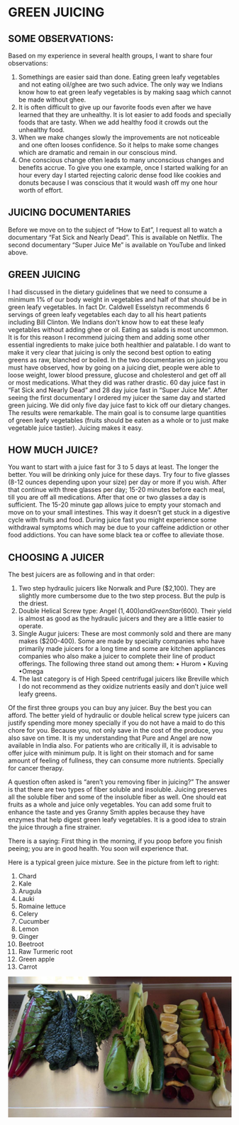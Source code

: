 # GREEN  JUICING

## SOME OBSERVATIONS:
Based on my experience in several health groups, I want to share four observations:
1. Somethings are easier said than done. Eating green leafy vegetables and not eating oil/ghee are two such advice. The only way we Indians know how to eat green leafy vegetables is by making saag which cannot be made without ghee. 
2. It is often difficult to give up our favorite foods even after we have learned that they are unhealthy. It is lot easier to add foods and specially foods that are tasty. When we add healthy food it crowds out the unhealthy food.
3. When we make changes slowly the improvements are not noticeable and one often looses confidence. So it helps to make some changes which are dramatic and remain in our conscious mind. 
4. One conscious change often leads to many unconscious changes and benefits accrue. To give you one example, once I started walking for an hour every day I started rejecting caloric dense food like cookies and donuts because I was conscious that it would wash off my one hour worth of effort. 

## JUICING DOCUMENTARIES
Before we move on to the subject of “How to Eat”,   I request all to watch a documentary “Fat Sick and Nearly Dead”. This is available on Netflix. The second documentary “Super Juice Me” is available on YouTube and linked above. 

## GREEN JUICING  
I had discussed in the dietary guidelines that we need to consume a minimum 1% of our body weight in vegetables and half of that should be in green leafy vegetables. In fact Dr. Caldwell Esselstyn recommends 6 servings of green leafy vegetables each day to all his heart patients including Bill Clinton. 
We Indians don’t know how to eat these leafy vegetables without adding ghee or oil. Eating as salads is most uncommon. It is for this reason I recommend juicing them and adding some other essential ingredients to make juice both healthier and palatable. 
I do want to make it very clear that juicing is only the second best option to eating greens as raw, blanched or boiled. 
In the two documentaries on juicing you must have observed, how by going on a juicing diet, people were able to loose weight, lower blood pressure, glucose and cholesterol and get off all or most medications. What they did was rather drastic. 60 day juice fast in “Fat Sick and Nearly Dead” and 28 day juice fast in “Super Juice Me”. After seeing the first documentary I ordered my juicer the same day and started green juicing. We did only five day juice fast to kick off our dietary changes. The results were remarkable. 
The main goal is to consume large quantities of green leafy vegetables (fruits should be eaten as a whole or to just make vegetable juice tastier). Juicing makes it easy. 

## HOW MUCH JUICE?
You want to start with a juice fast for 3 to 5 days at least. The longer the better. You will be drinking only juice for these days. Try four to five glasses (8-12 ounces depending upon your size) per day or more if you wish. After that continue with three glasses per day; 15-20 minutes before each meal, till you are off all medications. After that one or two glasses a day is sufficient. The 15-20 minute gap allows juice to empty your stomach and move on to your small intestines. This way it doesn’t get stuck in a digestive cycle with fruits and food. 
During juice fast you might experience some withdrawal symptoms which may be due to your caffeine addiction or other food addictions. You can have some black tea or coffee to alleviate those. 

## CHOOSING A JUICER
The best juicers are as following and in that order:
1. Two step hydraulic juicers like Norwalk and Pure ($2,100). They are slightly more cumbersome due to the two step process. But the pulp is the driest. 
2. Double Helical Screw type: Angel ($1,400) and GreenStar ($600). Their yield is almost as good as the hydraulic juicers and they are a little easier to operate. 
3. Single Augur juicers: These are most commonly sold and there are many makes ($200-400). Some are made by specialty companies who have primarily made juicers for a long time and some are kitchen appliances companies who also make a juicer to complete their line of product offerings. The following three stand out among them:
• Hurom
• Kuving
•Omega
4. The last category is of High Speed centrifugal juicers like Breville which I do not recommend as they oxidize nutrients easily and don’t juice well leafy greens. 

Of the first three groups you can buy any juicer. Buy the best you can afford. The better yield of hydraulic or double helical screw type juicers can justify spending more money specially if you do not have a maid to do this chore for you. Because you, not only save in the cost of the produce, you also save on time. It is my understanding that Pure and Angel are now available in India also. 
For patients who are critically ill, it is advisable to offer juice with minimum pulp. It is light on their stomach and for same amount of feeling of fullness, they can consume more nutrients. Specially for cancer therapy.

A question often asked is “aren’t you removing fiber in juicing?” The answer is that there are two types of fiber soluble and insoluble. Juicing preserves all the soluble fiber and some of the insoluble fiber as well. 
One should eat fruits as a whole and juice only vegetables. You can add some fruit to enhance the taste and yes Granny Smith apples because they have enzymes that help digest green leafy vegetables. It is a good idea to strain the juice through a fine strainer. 

There is a saying: First thing in the morning, if you poop before you finish peeing; you are in good health. You soon will experience that.


Here is a typical green juice mixture. See in the picture from left to right:
1. Chard
2. Kale
3. Arugula 
4. Lauki
5. Romaine lettuce 
6. Celery
7. Cucumber 
8. Lemon
9. Ginger
10. Beetroot
11. Raw Turmeric root
12. Green apple
13. Carrot

![Green Guicing](./images/green_juicing.jpeg)